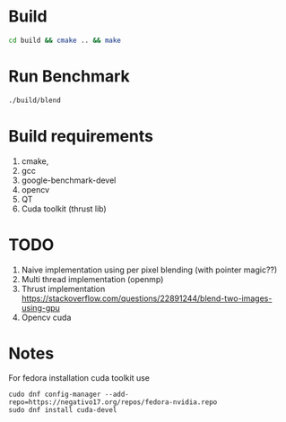 # Build
```sh
cd build && cmake .. && make
```


# Run Benchmark
```sh
./build/blend
```

# Build requirements
1. cmake, 
1. gcc
1. google-benchmark-devel
1. opencv
1. QT
1. Cuda toolkit (thrust lib)

# TODO
1. Naive implementation using per pixel blending (with pointer magic??)
1. Multi thread implementation (openmp)
1. Thrust implementation https://stackoverflow.com/questions/22891244/blend-two-images-using-gpu
1. Opencv cuda

# Notes

For fedora installation cuda toolkit use

```
cudo dnf config-manager --add-repo=https://negativo17.org/repos/fedora-nvidia.repo
sudo dnf install cuda-devel
```
